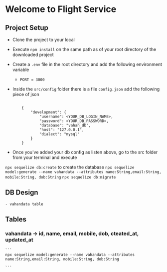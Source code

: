 
# Welcome to Flight Service

 ## Project Setup
 - Clone the project to your local 
 - Execute `npm install` on the same path as of your root directory of the downloaded project
 - Create a `.env` file in the root directory and add the following environment variable
    - `PORT = 3000`
- Inside the `src/config` folder there is a file `config.json` add the following piece of json

    ```

        {
            "development": {
                "username": <YOUR_DB_LOGIN_NAME>,
                "password": <YOUR_DB_PASSWORD>,
                "database": "vahan_db",
                "host": "127.0.0.1",
                "dialect": "mysql"
            }
        }

    ```
    
- Once you've added your db config as listen above, go to the src folder from your terminal and execute

 `npx sequelize db:create` to create the database
 `npx sequelize model:generate --name vahandata --attributes name:String,email:String, mobile:String, dob:String`
 `npx sequelize db:migrate`


## DB Design
    - vahandata table

## Tables

### vahandata -> id, name, email, mobile, dob, cteated_at, updated_at

    ```
    npx sequelize model:generate --name vahandata --attributes name:String,email:String, mobile:String, dob:String
    
    ```